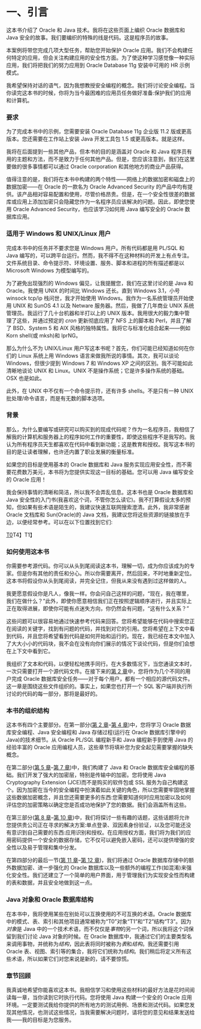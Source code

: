 # 一、引言

这本书介绍了 Oracle 和 Java 技术。我将在这些页面上编织 Oracle 数据库和 Java 安全的故事。我们要编织的特殊的线是代码。这是程序员的故事。

本案例将带您完成几项大型任务，帮助您开始保护 Oracle 应用。我们不会构建任何特定的应用，但会关注构建应用的安全性方面。为了使这种学习感觉像一种实际应用，我们将把我们的努力应用到 Oracle Database 11g 安装中可用的 HR 示例模式。

我希望保持对话的语气，因为我想教授安全编程的概念。我们将讨论安全编程。当你读完这本书的时候，你将为当今最困难的应用员任务做好准备:保护我们的应用和计算机。

### 要求

为了完成本书中的示例，您需要安装 Oracle Database 11g 企业版 11.2 版或更高版本。您还需要在工作站上安装 Java 开发工具包 1.5 或更高版本。就是这样。

我将在后面提到一些其他产品，但本书的目的是涵盖对 Oracle 和 Java 程序员有用的主题和方法，而不是致力于任何其他产品。但是，您应该注意到，我们在这里要做的很多事情都可以通过 Oracle corporation 和其他地方的商业产品获得。

值得注意的是，我们将在本书中构建的两个特性——网络上的数据加密和磁盘上的数据加密——在 Oracle 的一款名为 Oracle Advanced Security 的产品中均有提供。该产品相对容易配置和使用，尽管价格昂贵。但是，在一个安全性很差的数据库或应用上添加加密只会隐藏您作为一名程序员应该解决的问题。因此，即使您使用 Oracle Advanced Security，也应该学习如何用 Java 编写安全的 Oracle 数据库应用。

### 适用于 Windows 和 UNIX/Linux 用户

完成本书中的任务并不要求您是 Windows 用户。所有代码都是用 PL/SQL 和 Java 编写的，可以跨平台运行。然而，我不得不在这种材料的开发上有点专注。文件系统目录、命令提示符、环境设置、服务、脚本和进程的所有描述都是以 Microsoft Windows 为模型编写的。

为了避免出现强烈的 Windows 偏见，让我提醒您，我们在这里讨论的是 Java 和 Oracle。我使用 UNIX 的时间比 Windows 还长。直到 Windows 3.1，小号 winsock tcp/ip 栈问世，我才开始使用 Windows。我作为一名系统管理员开始使用 UNIX 和 SunOS 4.1 以及 Netware 服务器。然后，我做了几年商业 UNIX 系统管理员。我运行了几十台机器和半打以上的 UNIX 版本。我用很大的毅力集中管理了这些，并通过预定的 *cron* 更新彻底应用了 NFS 上的脚本和 Perl，并且了解了 BSD、System 5 和 AIX 风格的独特属性。我将它与标准化结合起来——例如 Korn shell(或 mksh)和 lprNG。

那么为什么不为 UNIX/Linux 用户写这本书呢？首先，你们可能已经知道如何在你们的 Linux 系统上用 Windows 语言来做我所说的事情。其次，我可以谈论 Windows，但很少提到 Windows 7 和 Windows XP 之间的区别。我不可能如此清晰地谈论 UNIX 和 Linux。UNIX 不是操作系统；它是许多操作系统的基础。OSX 也是如此。

此外，在 UNIX 中不仅有一个命令提示符，还有许多 shells。不是只有一种 UNIX 批处理/命令语言，而是有无数的脚本选项。

### 背景

那么，为什么要编写或研究可以购买到的现成代码呢？作为一名程序员，我相信了解我的计算机和服务器上的程序如何工作的重要性，即使这些程序不是我写的。我认为所有程序员天生都喜欢在代码中看到新功能；这是教育和授权。我写这本书的目的是让读者理解，也许还内置了职业发展的衡量标准。

如果您的目标是使用基本的 Oracle 数据库和 Java 服务实现应用安全性，而不需要花费数万美元，本书将为您提供实现这一目标的基础。您可以用 Java 编写安全的 Oracle 应用！

我会保持事情的清晰和简洁，所以我不会弄乱信息。这本书也是 Oracle 数据库和 Java 安全性的入门书(我喜欢这个词，不管你怎么读它)。我不打算假设太多的预知，但如果有些术语是陌生的，我建议快速互联网搜索澄清。此外，我非常感谢 Oracle 文档库和 Sun(Oracle)的 Java 文档，我建议您将这些资源的链接放在手边，以便经常参考。可以在以下位置找到它们:

<ins>T0</ins>T4】T1】

### 如何使用这本书

你需要参考源代码。你可以从头到尾阅读这本书，理解一切，成为你应该成为的专家。但是你有其他的责任和分心。所以你需要离开，然后回来，不时地重新定位。这本书将假设你从头到尾阅读，并完全记住，但我从来没有遇到过这样做的人。

我更愿意假设你是凡人，像我一样。你会问自己这样的问题，“现在，我在哪里，我们在做什么？”此外，即使你愿意相信我们正在按照逻辑顺序进行，并且实际上正在取得进展，即使你可能有点迷失方向，你仍然会有问题，“这有什么关系？”

这些问题可以很容易地通过快速参考代码来回答。您将希望能够在代码中搜索您正在阅读的关键字，找到有问题的代码，并找到对它的引用。您将希望在上下文中看到代码，并且您将希望看到代码是如何开始和运行的。现在，我已经在本文中加入了大大小小的代码块，我不会在没有向你们展示的情况下谈论代码，但是你们会想在上下文中看到它。

我组织了文本和代码，以便轻松地携手同行。在大多数情况下，当您通读文本时，一次只需要打开一个源代码文件。在接下来的[第 2 章](02.html#ch2)中，您将作为几个不同的用户完成 Oracle 数据库安全任务——对于每个用户，都有一个相应的源代码文件。这一章是围绕这些文件组织的。事实上，如果您也打开一个 SQL 客户端并执行所讨论的代码的每一部分，那将是最好的。

### 本书的组织结构

这本书有四个主要部分。在第一部分([第 2 章](02.html#ch2)–[第 4 章](04.html#ch4))中，您将学习 Oracle 数据库安全编程、Java 安全编程和 Java 存储过程(运行在 Oracle 数据库引擎中的 Java)的技术细节。从 Oracle PL/SQL 编程新手和 Java 编程新手到使用 Java 的经验丰富的 Oracle 应用编程人员，这些章节将填补您为安全起见需要掌握的缺失概念。

在第二部分([第 5 章](05.html#ch5)–[第 7 章](07.html#ch7))中，我们构建了 Java 和 Oracle 数据库安全编程的基础。我们开发了强大的加密层，特别是传输中的加密。您将使用 Java Cryptography Extension (JCE)而不是购买的软件包或 SSL 服务为自己构建这个。因为加密在当今的安全编程中扮演着如此关键的角色，所以您需要牢固地掌握这些数据加密概念，并且您还需要更多的东西:您需要知道何时应用加密以及如何评估您的加密策略以确定您是否成功地保护了您的数据。我们会涵盖所有这些。

在第三部分([第 8 章](08.html#ch8)–[第 10 章](10.html#ch10))中，我们将探讨一些有趣的话题，这些话题将允许您提供贵公司正在寻求的解决方案:单点登录、双因素身份验证，以及您可能还没有意识到自己需要的东西:应用识别和授权。在应用授权方面，我们将为我们的应用密码提供一个安全的数据存储，它不仅可以避免嵌入密码，还可以提供增强的安全性以及易于管理和集中分发。

在第四部分的最后一节([第 11 章](11.html#ch11)–[第 12 章](12.html#ch12))，我们将通过 Oracle 数据库存储中的额外数据加密、进一步强化的 Oracle 数据库以及一些额外的编程工作(如混淆)来强化安全性。我们还建立了一个简单的用户界面，用于管理我们为实现安全性而构建的表和数据，并且安全地做到这一点。

### Java 对象和 Oracle 数据库结构

在本书中，我将使用某些在别处可以互换使用的不可互换的术语。Oracle 数据库中的模式、表、索引和其他项目通常被称为“T0”对象“T1”和“T2”结构“T3”。因为*对象*是 Java 中的一个技术术语，而不仅仅是*事物*的另一个词，所以我将这个词保留到我们讨论 Java 对象的时候。在 Oracle 数据库中，我通过它们的主要类型名来调用事物，并统称为*结构*，因此表将同时被称为*表*和*结构*。我还需要引用 Oracle 表、视图、索引等的集合，我将它们统称为*结构*。我们稍后将定义所有这些术语，所以如果它们对您来说是新的，请不要惊慌。

### 章节回顾

我真诚地希望你能喜欢这本书。我相信学习和使用这些材料的最好方法是花时间阅读每一章，当你读到它时执行代码。您将使用 Java 构建一个安全的 Oracle 应用环境。一定要测试我给你提供的所有地方的测试用例、场景和测试代码。如果您发现其他情况，也测试这些情况，当我需要解决问题时，请将您的意见和结果发送给我——我的目标是为您服务。